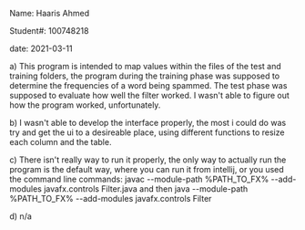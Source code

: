 Name: Haaris Ahmed

Student#: 100748218

date: 2021-03-11

a) This program is intended to map values within the files of the test and training folders, the program during the training phase was supposed to determine the frequencies of a word being spammed. The test phase was supposed to evaluate how well the filter worked. I wasn't able to figure out how the program worked, unfortunately.

b) I wasn't able to develop the interface properly, the most i could do was try and get the ui to a desireable place, using different functions to resize each column and the table.

c) There isn't really way to run it properly, the only way to actually run the program is the default way, where you can run it from intellij, or you used the command line commands: javac --module-path %PATH_TO_FX% --add-modules javafx.controls Filter.java and then java --module-path %PATH_TO_FX% --add-modules javafx.controls Filter

d) n/a